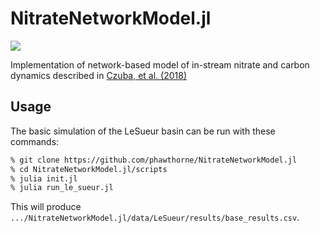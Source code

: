 # NitrateNetworkModel.jl

[![](https://img.shields.io/badge/docs-stable-blue.svg)](https://phawthorne.github.io/NitrateNetworkModel.jl/stable)

Implementation of network-based model of in-stream nitrate and carbon dynamics described in [Czuba, et al. (2018)](https://doi.org/10.1002/2017WR021859)

## Usage

The basic simulation of the LeSueur basin can be run with these commands:

```bash
% git clone https://github.com/phawthorne/NitrateNetworkModel.jl
% cd NitrateNetworkModel.jl/scripts
% julia init.jl
% julia run_le_sueur.jl
```

This will produce `.../NitrateNetworkModel.jl/data/LeSueur/results/base_results.csv`.

